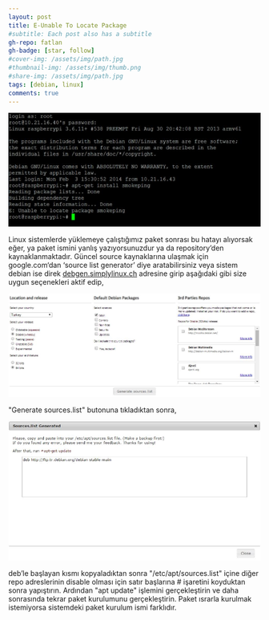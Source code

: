 ```yaml
---
layout: post
title: E-Unable To Locate Package
#subtitle: Each post also has a subtitle
gh-repo: fatlan
gh-badge: [star, follow]
#cover-img: /assets/img/path.jpg
#thumbnail-img: /assets/img/thumb.png
#share-img: /assets/img/path.jpg
tags: [debian, linux]
comments: true
---
```


![Crepe](/assets/img/unable-to-locate-package/unable01.png)

Linux sistemlerde yüklemeye çalıştığımız paket sonrası bu hatayı alıyorsak eğer, ya paket ismini yanlış yazıyorsunuzdur ya da repository’den kaynaklanmaktadır. Güncel source kaynaklarına ulaşmak için google.com‘dan ‘source list generator’ diye aratabilirsiniz veya sistem debian ise direk [debgen.simplylinux.ch](http://debgen.simplylinux.ch) adresine girip aşağıdaki gibi size uygun seçenekleri aktif edip,

![Crepe](/assets/img/unable-to-locate-package/unable02.png)

"Generate sources.list" butonuna tıkladıktan sonra,

![Crepe](/assets/img/unable-to-locate-package/unable03.png)

deb’le başlayan kısmı kopyaladıktan sonra "/etc/apt/sources.list" içine diğer repo adreslerinin disable olması için satır başlarına # işaretini koyduktan sonra yapıştırın. Ardından "apt update" işlemini gerçekleştirin ve daha sonrasında tekrar paket kurulumunu gerçekleştirin. Paket ısrarla kurulmak istemiyorsa sistemdeki paket kurulum ismi farklıdır.

